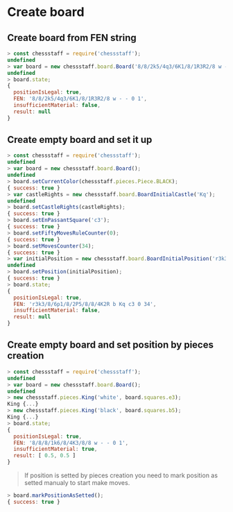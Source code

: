 # Create board

## Create board from FEN string 

```javascript
> const chessstaff = require('chessstaff');
undefined
> var board = new chessstaff.board.Board('8/8/2k5/4q3/6K1/8/1R3R2/8 w - - 0 1');
undefined
> board.state;
{
  positionIsLegal: true,
  FEN: '8/8/2k5/4q3/6K1/8/1R3R2/8 w - - 0 1',
  insufficientMaterial: false,
  result: null
}
```

## Create empty board and set it up

```javascript
> const chessstaff = require('chessstaff');
undefined
> var board = new chessstaff.board.Board();
undefined
> board.setCurrentColor(chessstaff.pieces.Piece.BLACK);
{ success: true }
> var castleRights = new chessstaff.board.BoardInitialCastle('Kq');
undefined
> board.setCastleRights(castleRights);
{ success: true }
> board.setEnPassantSquare('c3');
{ success: true }
> board.setFiftyMovesRuleCounter(0);
{ success: true }
> board.setMovesCounter(34);
{ success: true }
> var initialPosition = new chessstaff.board.BoardInitialPosition('r3k3/8/6p1/8/2P5/8/8/4K2R');
undefined
> board.setPosition(initialPosition);
{ success: true }
> board.state;
{
  positionIsLegal: true,
  FEN: 'r3k3/8/6p1/8/2P5/8/8/4K2R b Kq c3 0 34',
  insufficientMaterial: false,
  result: null
}
```


## Create empty board and set position by pieces creation

```javascript
> const chessstaff = require('chessstaff');
undefined
> var board = new chessstaff.board.Board();
undefined
> new chessstaff.pieces.King('white', board.squares.e3);
King {...}
> new chessstaff.pieces.King('black', board.squares.b5);
King {...}
> board.state;
{
  positionIsLegal: true,
  FEN: '8/8/8/1k6/8/4K3/8/8 w - - 0 1',
  insufficientMaterial: true,
  result: [ 0.5, 0.5 ]
}
```

> If position is setted by pieces creation you need to mark position as setted manualy to start make moves.

```javascript
> board.markPositionAsSetted();
{ success: true }
```
